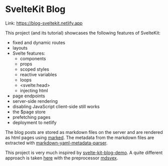 # SvelteKit Blog

Link: https://blog-sveltekit.netlify.app

This project (and its tutorial) showcases the following features of SvelteKit:

- fixed and dynamic routes
- layouts
- Svelte features:
    - components
    - props
    - scoped styles
    - reactive variables
    - loops
    - &lt;svelte:head&gt;
    - injecting html
- page endpoints
- server-side rendering
- disabling JavaScript client-side still works
- the $page store
- prefetching pages
- deployment to netlify

The blog posts are stored as markdown files on the server and are rendered as html pages using [marked](https://www.npmjs.com/package/marked). The metadata from the markdown files are extracted with [markdown-yaml-metadata-parser](https://www.npmjs.com/package/markdown-yaml-metadata-parser).

This project is very much inspired by [svelte-kit-blog-demo](https://github.com/svelteland/svelte-kit-blog-demo). A quite different approach is taken [here](https://joshcollinsworth.com/blog/build-static-sveltekit-markdown-blog) with the preprocessor [mdsvex](https://www.npmjs.com/package/mdsvex).
